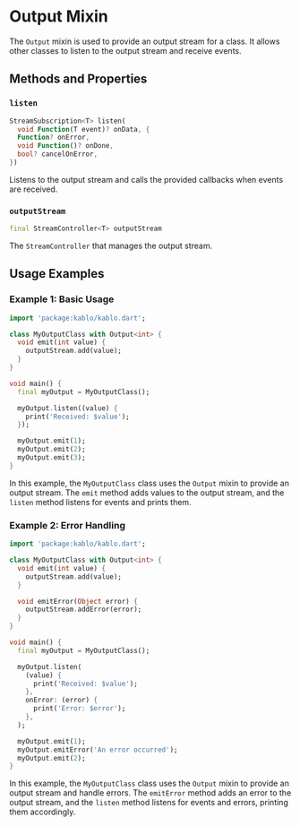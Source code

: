 # Output Mixin

The `Output` mixin is used to provide an output stream for a class. It allows other classes to listen to the output stream and receive events.

## Methods and Properties

### `listen`

```dart
StreamSubscription<T> listen(
  void Function(T event)? onData, {
  Function? onError,
  void Function()? onDone,
  bool? cancelOnError,
})
```

Listens to the output stream and calls the provided callbacks when events are received.

### `outputStream`

```dart
final StreamController<T> outputStream
```

The `StreamController` that manages the output stream.

## Usage Examples

### Example 1: Basic Usage

```dart
import 'package:kablo/kablo.dart';

class MyOutputClass with Output<int> {
  void emit(int value) {
    outputStream.add(value);
  }
}

void main() {
  final myOutput = MyOutputClass();

  myOutput.listen((value) {
    print('Received: $value');
  });

  myOutput.emit(1);
  myOutput.emit(2);
  myOutput.emit(3);
}
```

In this example, the `MyOutputClass` class uses the `Output` mixin to provide an output stream. The `emit` method adds values to the output stream, and the `listen` method listens for events and prints them.

### Example 2: Error Handling

```dart
import 'package:kablo/kablo.dart';

class MyOutputClass with Output<int> {
  void emit(int value) {
    outputStream.add(value);
  }

  void emitError(Object error) {
    outputStream.addError(error);
  }
}

void main() {
  final myOutput = MyOutputClass();

  myOutput.listen(
    (value) {
      print('Received: $value');
    },
    onError: (error) {
      print('Error: $error');
    },
  );

  myOutput.emit(1);
  myOutput.emitError('An error occurred');
  myOutput.emit(2);
}
```

In this example, the `MyOutputClass` class uses the `Output` mixin to provide an output stream and handle errors. The `emitError` method adds an error to the output stream, and the `listen` method listens for events and errors, printing them accordingly.
